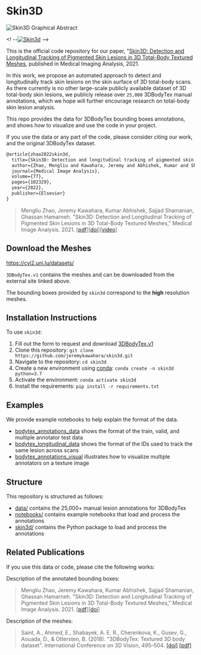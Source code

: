 # Skin3D

![Skin3D Graphical Abstract](https://ars.els-cdn.com/content/image/1-s2.0-S1361841521003741-ga1_lrg.jpg "Graphical Abstract of our contributions")

<! --[![Skin3d](https://i.imgur.com/sFnqEME.png)](https://www.youtube.com/watch?v=8iErLS0bzY4 "Skin3d")
-->

This is the official code repository for our paper, "[Skin3D: Detection and Longitudinal Tracking of Pigmented Skin Lesions in 3D Total-Body Textured Meshes]("https://www.sciencedirect.com/science/article/pii/S1361841521003741), published in Medical Imaging Analysis, 2021.

In this work, we propose an automated approach to detect and longitudinally track skin lesions on the skin surface of 3D total-body scans.
As there currently is no other large-scale publicly available dataset of 3D total-body skin lesions, we publicly release over `25,000` 3DBodyTex manual annotations, which we hope will further encourage research on total-body skin lesion analysis.

This repo provides the data for 3DBodyTex bounding boxes annotations, and shows how to visualize and use the code in your project.

If you use the data or any part of the code, please consider citing our work, and the original 3DBodyTex dataset.

```tex
@article{zhao2022skin3d,
  title={Skin3D: Detection and longitudinal tracking of pigmented skin lesions in 3D total-body textured meshes},
  author={Zhao, Mengliu and Kawahara, Jeremy and Abhishek, Kumar and Shamanian, Sajjad and Hamarneh, Ghassan},
  journal={Medical Image Analysis},
  volume={77},
  pages={102329},
  year={2022},
  publisher={Elsevier}
}
```
> Mengliu Zhao, Jeremy Kawahara, Kumar Abhishek, Sajjad Shamanian, Ghassan Hamarneh. "Skin3D: Detection and Longitudinal Tracking of Pigmented Skin Lesions in 3D Total-Body Textured Meshes," Medical Image Analysis. 2021. [[pdf](https://arxiv.org/abs/2105.00374)][[doi](https://doi.org/10.1016/j.media.2021.102329)][[video](https://www.youtube.com/watch?v=8iErLS0bzY4)]

## Download the Meshes

https://cvi2.uni.lu/datasets/

`3DBodyTex.v1` contains the meshes and can be downloaded from the external site linked above. 

The bounding boxes provided by `skin3d` correspond to the <b>high</b> resolution meshes.

## Installation Instructions

To use `skin3d`:

1. Fill out the form to request and download [3DBodyTex.v1](https://cvi2.uni.lu/datasets/)
2. Clone this repository: `git clone https://github.com/jeremykawahara/skin3d.git`
3. Navigate to the repository: `cd skin3d`
4. Create a new environment using [conda](https://docs.conda.io/projects/conda/en/latest/user-guide/tasks/manage-environments.html#creating-an-environment-with-commands): `conda create -n skin3d python=3.7`
5. Activate the environment: `conda activate skin3d`
6. Install the requirements: `pip install -r requirements.txt`

## Examples

We provide example notebooks to help explain the format of the data.

- [bodytex_annotations_data](https://github.com/jeremykawahara/skin3d/blob/master/notebooks/bodytex_annotations_data.ipynb) shows the format of the train, valid, and multiple annotator test data
- [bodytex_longitudinal_data](https://github.com/jeremykawahara/skin3d/blob/master/notebooks/bodytex_longitudinal_data.ipynb) shows the format of the IDs used to track the same lesion across scans
- [bodytex_annotations_visual](https://github.com/jeremykawahara/skin3d/blob/master/notebooks/bodytex_annotations_visual.ipynb) illustrates how to visualize multiple annotators on a texture image 

## Structure

This repository is structured as follows:

- [data/](https://github.com/jeremykawahara/skin3d/tree/master/data) contains the 25,000+ manual lesion annotations for 3DBodyTex
- [notebooks/](https://github.com/jeremykawahara/skin3d/tree/master/notebooks) contains example notebooks that load and process the annotations
- [skin3d/](https://github.com/jeremykawahara/skin3d/tree/master/skin3d) contains the Python package to load and process the annotations

## Related Publications
If you use this data or code, please cite the following works:

Description of the annotated bounding boxes:
> Mengliu Zhao, Jeremy Kawahara, Kumar Abhishek, Sajjad Shamanian, Ghassan Hamarneh. "Skin3D: Detection and Longitudinal Tracking of Pigmented Skin Lesions in 3D Total-Body Textured Meshes," Medical Image Analysis. 2021. [[pdf](https://arxiv.org/abs/2105.00374)][[doi](https://doi.org/10.1016/j.media.2021.102329)]

Description of the meshes:
> Saint, A., Ahmed, E., Shabayek, A. E. R., Cherenkova, K., Gusev, G., Aouada, D., & Ottersten, B. (2018). "3DBodyTex: Textured 3D body dataset". International Conference on 3D Vision, 495–504. [[doi]](https://doi.org/10.1109/3DV.2018.00063) [[pdf]](https://core.ac.uk/download/pdf/162022926.pdf)
